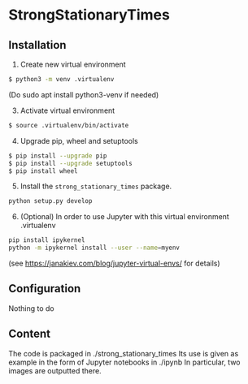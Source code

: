 # StrongStationaryTimes

## Installation

1. Create new virtual environment

```bash
$ python3 -m venv .virtualenv
```

(Do
sudo apt install python3-venv
if needed)

3. Activate virtual environment

```bash
$ source .virtualenv/bin/activate
```

4. Upgrade pip, wheel and setuptools 

```bash
$ pip install --upgrade pip
$ pip install --upgrade setuptools
$ pip install wheel
```

5. Install the `strong_stationary_times` package.

```bash
python setup.py develop
```

6. (Optional) In order to use Jupyter with this virtual environment .virtualenv
```bash
pip install ipykernel
python -m ipykernel install --user --name=myenv
```
(see https://janakiev.com/blog/jupyter-virtual-envs/ for details)

## Configuration
Nothing to do

## Content

The code is packaged in ./strong_stationary_times
Its use is given as example in the form of Jupyter notebooks in ./ipynb
In particular, two images are outputted there.
